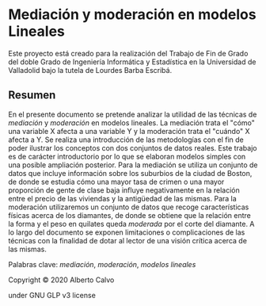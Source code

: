 # Mediación y moderación en modelos Lineales

Este proyecto está creado para la realización del Trabajo de Fin de Grado del doble Grado de Ingeniería Informática y Estadística en la Universidad de Valladolid bajo la tutela de Lourdes Barba Escribá.

## Resumen

En el presente documento se pretende analizar la utilidad de las técnicas de *mediación* y *moderación* en modelos lineales. La mediación trata el "cómo" una variable X afecta a una variable Y y la moderación trata el "cuándo" X afecta a Y. Se realiza una introducción de las metodologías con el fin de poder ilustrar los conceptos con dos conjuntos de datos reales. Este trabajo es de carácter introductorio por lo que se elaboran modelos simples con una posible ampliación posterior. Para la mediación se utiliza un conjunto de datos que incluye información sobre los suburbios de la ciudad de Boston, de donde se estudia cómo una mayor tasa de crimen o una mayor proporción de gente de clase baja influye negativamente en la relación entre el precio de las viviendas y la antigüedad de las mismas. Para la moderación utilizaremos un conjunto de datos que recoge características físicas acerca de los diamantes, de donde se obtiene que la relación entre la forma y el peso en quilates queda *moderada* por el corte del diamante. A lo largo del documento se exponen limitaciones o complicaciones de las técnicas con la finalidad de dotar al lector de una visión crítica acerca de las mismas.

Palabras clave: *mediación*, *moderación*, *modelos lineales*

Copyright © 2020 Alberto Calvo

under GNU GLP v3 license
